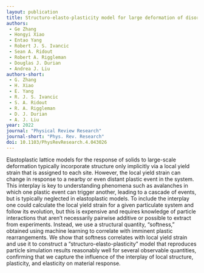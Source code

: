 ```yaml
---
layout: publication
title: Structuro-elasto-plasticity model for large deformation of disordered solids
authors:
 - Ge Zhang
 - Hongyi Xiao
 - Entao Yang
 - Robert J. S. Ivancic
 - Sean A. Ridout
 - Robert A. Riggleman
 - Douglas J. Durian
 - Andrea J. Liu
authors-short:
 - G. Zhang
 - H. Xiao
 - E. Yang
 - R. J. S. Ivancic
 - S. A. Ridout
 - R. A. Riggleman
 - D. J. Durian
 - A. J. Liu
year: 2022
journal: "Physical Review Research"
journal-short: "Phys. Rev. Research"
doi: 10.1103/PhysRevResearch.4.043026
---
```

Elastoplastic lattice models for the response of solids to large-scale deformation typically incorporate structure
only implicitly via a local yield strain that is assigned to each site. However, the local yield strain can change in
response to a nearby or even distant plastic event in the system. This interplay is key to understanding phenomena
such as avalanches in which one plastic event can trigger another, leading to a cascade of events, but is typically
neglected in elastoplastic models. To include the interplay one could calculate the local yield strain for a given
particulate system and follow its evolution, but this is expensive and requires knowledge of particle interactions
that aren’t necessarily pairwise additive or possible to extract from experiments. Instead, we use a structural
quantity, “softness,” obtained using machine learning to correlate with imminent plastic rearrangements. We
show that softness correlates with local yield strain and use it to construct a “structuro-elasto-plasticity” model
that reproduces particle simulation results reasonably well for several observable quantities, confirming that we
capture the influence of the interplay of local structure, plasticity, and elasticity on material response.
